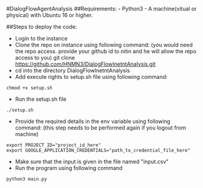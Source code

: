 #DialogFlowAgentAnalysis
##Requirements:
	- Python3
	- A machine(vitual or physical) with Ubuntu 16 or higher.

##Steps to deploy the code:

- Login to the instance
- Clone the repo on instance using following command: (you would need the repo access. provide your github id to nitin and he will allow the repo access to you)
	git clone https://github.com/HNMN3/DialogFlowInetntAnalysis.git
- cd into the directory DialogFlowInetntAnalysis
- Add execute rights to setup.sh file using following command:
```shell script
chmod +x setup.sh
```
- Run the setup.sh file
```shell script
./setup.sh
```
- Provide the required details in the env variable using following command:
	(this step needs to be performed again if you logout from machine)
```shell script
export PROJECT_ID="project_id_here"
export GOOGLE_APPLICATION_CREDENTIALS="path_to_credential_file_here"
```
- Make sure that the input is given in the file named "input.csv"
- Run the program using following command
```shell script
python3 main.py
```
	 